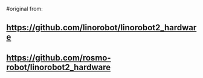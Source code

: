 #original from:
##    https://github.com/linorobot/linorobot2_hardware
##    https://github.com/rosmo-robot/linorobot2_hardware
